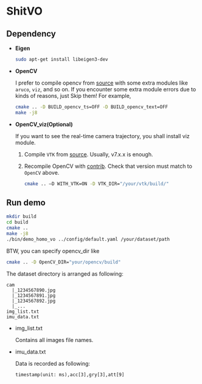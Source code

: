 # ShitVO

## Dependency

- **Eigen**

  ```bash
  sudo apt-get install libeigen3-dev
  ```

- **OpenCV**

  I prefer to compile opencv from [source](https://github.com/opencv/opencv) with some extra modules like `aruco`, `viz`, and so on. If you encounter some extra module errors due to kinds of reasons, just Skip them! For example,

  ```bash
  cmake .. -D BUILD_opencv_ts=OFF -D BUILD_opencv_text=OFF
  make -j8
  ```

- **OpenCV_viz(Optional)**

  If you want to see the real-time camera trajectory, you shall install viz module.

  1. Compile `VTK` from [source](https://github.com/Kitware/VTK). Usually, v7.x.x is enough.

  2. Recompile OpenCV with [contrib](https://github.com/opencv/opencv_contrib). Check that version must match to `OpenCV` above.

     ```bash
     cmake .. –D WITH_VTK=ON -D VTK_DIR="/your/vtk/build/"
     ```



## Run demo

```bash
mkdir build
cd build
cmake ..
make -j8
./bin/demo_homo_vo ../config/default.yaml /your/dataset/path
```

BTW, you can specify opencv_dir like
```bash
cmake .. -D OpenCV_DIR="your/opencv/build"
```

The dataset directory is arranged as following:

```
cam
  |_1234567890.jpg
  |_1234567891.jpg
  |_1234567892.jpg
  |_...
img_list.txt
imu_data.txt
```

- img_list.txt

  Contains all images file names.

- imu_data.txt

  Data is recorded as following:

  ```
  timestamp(unit: ms),acc[3],gry[3],att[9]
  ```

  



